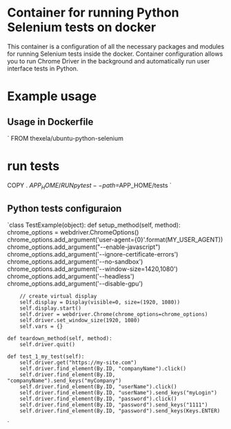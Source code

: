 # Container for running Python Selenium tests on docker

This container is a configuration of all the necessary packages and modules for running Selenium tests inside the docker.
Container configuration allows you to run Chrome Driver in the background and automatically run user interface tests in Python.

# Example usage
## Usage in Dockerfile
`
FROM thexela/ubuntu-python-selenium

# run tests
COPY . $APP_HOME/
RUN pytest --path=$APP_HOME/tests
`

## Python tests configuraion
`class TestExample(object):
    def setup_method(self, method):
        chrome_options = webdriver.ChromeOptions()
        chrome_options.add_argument('user-agent={0}'.format(MY_USER_AGENT))
        chrome_options.add_argument("--enable-javascript")
        chrome_options.add_argument('--ignore-certificate-errors')
        chrome_options.add_argument('--no-sandbox')
        chrome_options.add_argument('--window-size=1420,1080')
        chrome_options.add_argument('--headless')
        chrome_options.add_argument('--disable-gpu')
        
        // create virtual display
        self.display = Display(visible=0, size=(1920, 1080))
        self.display.start()
        self.driver = webdriver.Chrome(chrome_options=chrome_options)
        self.driver.set_window_size(1920, 1080)
        self.vars = {}

    def teardown_method(self, method):
        self.driver.quit()

    def test_1_my_test(self):
        self.driver.get("https://my-site.com")
        self.driver.find_element(By.ID, "companyName").click()
        self.driver.find_element(By.ID, "companyName").send_keys("myCompany")
        self.driver.find_element(By.ID, "userName").click()
        self.driver.find_element(By.ID, "userName").send_keys("myLogin")
        self.driver.find_element(By.ID, "password").click()
        self.driver.find_element(By.ID, "password").send_keys("1111")
        self.driver.find_element(By.ID, "password").send_keys(Keys.ENTER)
`
